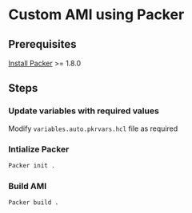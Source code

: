 # Custom AMI using Packer

## Prerequisites

[Install Packer](https://www.packer.io/downloads) >= 1.8.0

## Steps

### Update variables with required values

Modify `variables.auto.pkrvars.hcl` file as required

### Intialize Packer

```bash
Packer init .
```

### Build AMI

```bash
Packer build .
```

